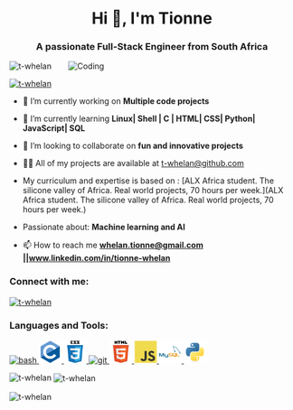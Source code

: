 <h1 align="center">Hi 👋, I'm Tionne</h1>
<h3 align="center">A passionate Full-Stack Engineer from South Africa</h3>

<img align="right" alt="Coding" width="400" src="https://tenor.com/en-ZA/view/xero-code-code-xer0-code_xer0-code-xero-gif-24040429">

<p align="left"> <img src="https://komarev.com/ghpvc/?username=t-whelan&label=Profile%20views&color=0e75b6&style=flat" alt="t-whelan" /> </p>

<p align="left"> <a href="https://github.com/ryo-ma/github-profile-trophy"><img src="https://github-profile-trophy.vercel.app/?username=t-whelan" alt="t-whelan" /></a> </p>

- 🔭 I’m currently working on **Multiple code projects**

- 🌱 I’m currently learning **Linux| Shell | C | HTML| CSS| Python| JavaScript| SQL**

- 👯 I’m looking to collaborate on **fun and innovative projects**

- 👨‍💻 All of my projects are available at [t-whelan@github.com](t-whelan@github.com)

- My curriculum and expertise is based on : [ALX Africa student. The silicone valley of Africa. Real world projects, 70 hours per week.](ALX Africa student. The silicone valley of Africa. Real world projects, 70 hours per week.)

- Passionate about: **Machine learning and AI**

- 📫 How to reach me **whelan.tionne@gmail.com ||www.linkedin.com/in/tionne-whelan**

<h3 align="left">Connect with me:</h3>
<p align="left">
<a href="https://linkedin.com/in/t-whelan" target="blank"><img align="center" src="https://raw.githubusercontent.com/rahuldkjain/github-profile-readme-generator/master/src/images/icons/Social/linked-in-alt.svg" alt="t-whelan" height="30" width="40" /></a>
</p>

<h3 align="left">Languages and Tools:</h3>
<p align="left"> <a href="https://www.gnu.org/software/bash/" target="_blank" rel="noreferrer"> <img src="https://www.vectorlogo.zone/logos/gnu_bash/gnu_bash-icon.svg" alt="bash" width="40" height="40"/> </a> <a href="https://www.cprogramming.com/" target="_blank" rel="noreferrer"> <img src="https://raw.githubusercontent.com/devicons/devicon/master/icons/c/c-original.svg" alt="c" width="40" height="40"/> </a> <a href="https://www.w3schools.com/css/" target="_blank" rel="noreferrer"> <img src="https://raw.githubusercontent.com/devicons/devicon/master/icons/css3/css3-original-wordmark.svg" alt="css3" width="40" height="40"/> </a> <a href="https://git-scm.com/" target="_blank" rel="noreferrer"> <img src="https://www.vectorlogo.zone/logos/git-scm/git-scm-icon.svg" alt="git" width="40" height="40"/> </a> <a href="https://www.w3.org/html/" target="_blank" rel="noreferrer"> <img src="https://raw.githubusercontent.com/devicons/devicon/master/icons/html5/html5-original-wordmark.svg" alt="html5" width="40" height="40"/> </a> <a href="https://developer.mozilla.org/en-US/docs/Web/JavaScript" target="_blank" rel="noreferrer"> <img src="https://raw.githubusercontent.com/devicons/devicon/master/icons/javascript/javascript-original.svg" alt="javascript" width="40" height="40"/> </a> <a href="https://www.mysql.com/" target="_blank" rel="noreferrer"> <img src="https://raw.githubusercontent.com/devicons/devicon/master/icons/mysql/mysql-original-wordmark.svg" alt="mysql" width="40" height="40"/> </a> <a href="https://www.python.org" target="_blank" rel="noreferrer"> <img src="https://raw.githubusercontent.com/devicons/devicon/master/icons/python/python-original.svg" alt="python" width="40" height="40"/> </a> </p>

<p><img align="left" src="https://github-readme-stats.vercel.app/api/top-langs?username=t-whelan&show_icons=true&locale=en&layout=compact" alt="t-whelan" /></p>

<p>&nbsp;<img align="center" src="https://github-readme-stats.vercel.app/api?username=t-whelan&show_icons=true&locale=en" alt="t-whelan" /></p>

<p><img align="center" src="https://github-readme-streak-stats.herokuapp.com/?user=t-whelan&" alt="t-whelan" /></p>

